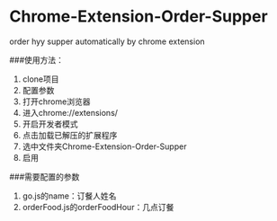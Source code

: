 # Chrome-Extension-Order-Supper
order hyy supper automatically by chrome extension

###使用方法：
1. clone项目
2. 配置参数
3. 打开chrome浏览器
4. 进入chrome://extensions/
5. 开启开发者模式
6. 点击加载已解压的扩展程序
7. 选中文件夹Chrome-Extension-Order-Supper
8. 启用

###需要配置的参数
1. go.js的name：订餐人姓名
2. orderFood.js的orderFoodHour：几点订餐
